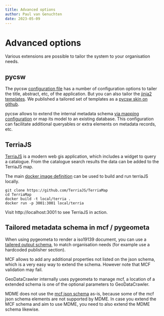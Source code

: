 ```yaml
---
title: Advanced options
author: Paul van Genuchten
date: 2023-05-09
---
```


# Advanced options

Various extensions are possible to tailor the system to your organisation needs.

## pycsw

The pycsw [configuration file](https://github.com/geopython/pycsw/blob/45f6c5ca4b19e6e2be4dfc7237b5d834500054ae/default-sample.cfg#L55-L76) has a number of configuration options to tailer the title, abstract, etc, of the application. But you can also tailor the [jinja2 templates](https://github.com/geopython/pycsw/tree/master/pycsw/ogc/api/templates). We published a tailored set of templates as a [pycsw skin on github](https://github.com/pvgenuchten/pycsw-skin).

pycsw allows to extend the internal metadata schema [via mapping configuration](https://github.com/geopython/pycsw/blob/master/etc/mappings.py) or map its model to an existing database. This configuration can facilitate additional queryables or extra elements on metadata records, etc.

## TerriaJS

[TerriaJS](https://terria.io) is a modern web gis application, which includes a widget to query a catalogue. From the catalogue search results the data can be added to the TerriaJS map.

The main [docker image definition](https://github.com/TerriaJS/TerriaMap/blob/main/deploy/docker/Dockerfile) can be used to build and run terriaJS locally.

```
git clone https://github.com/TerriaJS/TerriaMap
cd TerriaMap
docker build -t local/terria .
docker run -p 3001:3001 local/terria
```

Visit http://localhost:3001 to see TerriaJS in action. 

## Tailored metadata schema in mcf / pygeometa

When using pygeometa to render a iso19139 document, you can use a [tailered output schema](https://geopython.github.io/pygeometa/tutorial/#adding-a-metadata-schema-to-the-core), to match organisation needs (for example use a hardcoded publisher section).

MCF allows to add any additional properties not listed on the json schema, which is a very easy way to extend the schema. However note that MCF validation may fail. 

GeoDataCrawler internally uses pygeometa to manage mcf, a location of a extended schema is one of the optional parameters to GeoDataCrawler.

MDME does not use the [mcf json schema](https://github.com/geopython/pygeometa/blob/master/pygeometa/schemas/mcf/core.yaml) as-is, because some of the mcf json schema elements are not supported by MDME. In case you extend the MCF schema and aim to use MDME, you need to also extend the MDME schema likewise.